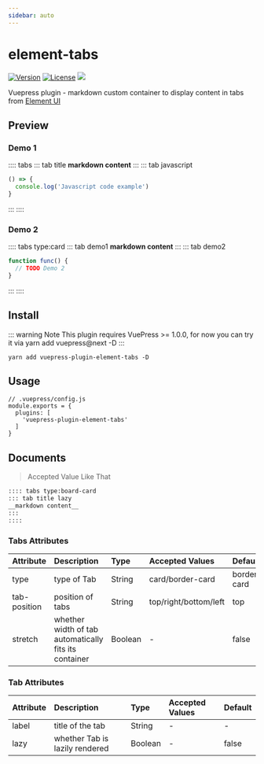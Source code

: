```yaml
---
sidebar: auto
---
```

# element-tabs

<a href="https://www.npmjs.com/package/vuepress-plugin-element-tabs"><img src="https://img.shields.io/npm/v/vuepress-plugin-element-tabs.svg" alt="Version"></a>
<a href="https://www.npmjs.com/package/vuepress-plugin-element-tabs"><img src="https://img.shields.io/npm/l/vuepress-plugin-element-tabs.svg" alt="License"></a>
<img src="https://img.shields.io/badge/thanks-element-brightgreen.svg"/>

Vuepress plugin - markdown custom container to display content in tabs from [Element UI](https://github.com/ElemeFE/element)

## Preview

### Demo 1
:::: tabs
::: tab title
__markdown content__
:::
::: tab javascript
``` javascript
() => {
  console.log('Javascript code example')
}
```
:::
::::

### Demo 2
:::: tabs type:card
::: tab demo1
__markdown content__
:::
::: tab demo2
```javascript
function func() {
  // TODO Demo 2
}
```
:::
::::

## Install
::: warning Note 
This plugin requires VuePress >= 1.0.0, for now you can try it via yarn add vuepress@next -D 
:::

```
yarn add vuepress-plugin-element-tabs -D
```

## Usage
```
// .vuepress/config.js
module.exports = {
  plugins: [
    'vuepress-plugin-element-tabs'
  ]
}
```

## Documents
> Accepted Value Like That
~~~md
:::: tabs type:board-card
::: tab title lazy
__markdown content__
:::
::::
~~~

### Tabs Attributes
|Attribute|Description|Type|Accepted Values|Default|
|:--|:--|:--|:--|:--|
|type|type of Tab|String|card/border-card|border-card|
|tab-position|position of tabs|String|top/right/bottom/left|top|
|stretch|whether width of tab automatically fits its container|Boolean|-|false|


### Tab Attributes
|Attribute|Description|Type|Accepted Values|Default|
|:--|:--|:--|:--|:--|
|label|title of the tab|String|-|-|
|lazy|whether Tab is lazily rendered|Boolean|-|false|